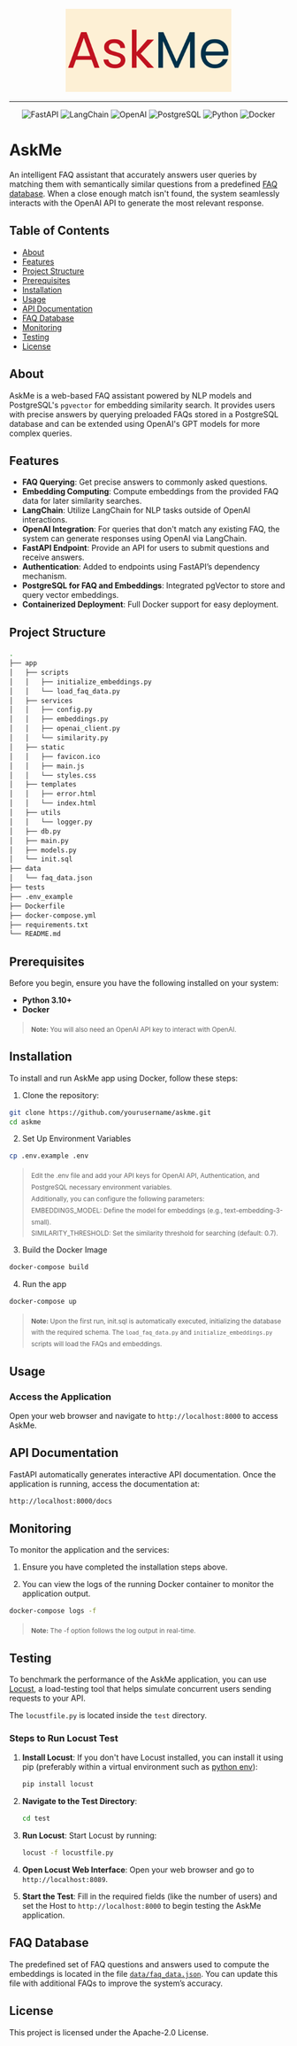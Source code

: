 <div align="center">

<p align="center"> <img src="https://github.com/lkmeta/askme/blob/main/app/static/askme.png" width="300px"></p>

<hr class="custom-line">

</div>

<div align="center">
  <p>
    <img src="https://img.shields.io/badge/FastAPI-1f425f.svg" alt="FastAPI">
    <img src="https://img.shields.io/badge/LangChain-1f425f.svg" alt="LangChain">
    <img src="https://img.shields.io/badge/OpenAI-1f425f.svg" alt="OpenAI">
    <img src="https://img.shields.io/badge/PostgreSQL-1f425f.svg" alt="PostgreSQL">
    <img src="https://img.shields.io/badge/Python_3.10-1f425f.svg" alt="Python">
    <img src="https://img.shields.io/badge/Docker-1f425f.svg" alt="Docker">
  </p>
</div>

# AskMe
An intelligent FAQ assistant that accurately answers user queries by matching them with semantically similar questions from a predefined [FAQ database](https://github.com/lkmeta/askme/blob/main/data/faq_data.json). When a close enough match isn't found, the system seamlessly interacts with the OpenAI API to generate the most relevant response.


## Table of Contents

- [About](#about)
- [Features](#features)
- [Project Structure](#project-structure)
- [Prerequisites](#prerequisites)
- [Installation](#installation)
- [Usage](#usage)
- [API Documentation](#api-documentation)
- [FAQ Database](#faq-database)
- [Monitoring](#monitoring)
- [Testing](#testing)
- [License](#license)

## About

AskMe is a web-based FAQ assistant powered by NLP models and PostgreSQL's `pgvector` for embedding similarity search. It provides users with precise answers by querying preloaded FAQs stored in a PostgreSQL database and can be extended using OpenAI's GPT models for more complex queries.

## Features

- **FAQ Querying**: Get precise answers to commonly asked questions.
- **Embedding Computing**: Compute embeddings from the provided FAQ data for later similarity searches.
- **LangChain**: Utilize LangChain for NLP tasks outside of OpenAI interactions.
- **OpenAI Integration**: For queries that don't match any existing FAQ, the system can generate responses using OpenAI via LangChain.
- **FastAPI Endpoint**: Provide an API for users to submit questions and receive answers.
- **Authentication**: Added to endpoints using FastAPI’s dependency mechanism.
- **PostgreSQL for FAQ and Embeddings**: Integrated pgVector to store and query vector embeddings.
- **Containerized Deployment**: Full Docker support for easy deployment.

## Project Structure

```bash
.
├── app
│   ├── scripts
│   │   ├── initialize_embeddings.py
│   │   └── load_faq_data.py
│   ├── services
│   │   ├── config.py
│   │   ├── embeddings.py
│   │   ├── openai_client.py
│   │   └── similarity.py
│   ├── static
│   │   ├── favicon.ico
│   │   ├── main.js
│   │   └── styles.css
│   ├── templates
│   │   ├── error.html
│   │   └── index.html
│   ├── utils
│   │   └── logger.py
│   ├── db.py
│   ├── main.py
│   ├── models.py
│   └── init.sql
├── data
│   └── faq_data.json
├── tests
├── .env_example
├── Dockerfile
├── docker-compose.yml
├── requirements.txt
└── README.md
```

## Prerequisites

Before you begin, ensure you have the following installed on your system:

- **Python 3.10+**
- **Docker** 

>  <sub>**Note:** You will also need an OpenAI API key to interact with OpenAI.</sub>

## Installation

To install and run AskMe app using Docker, follow these steps:

1. Clone the repository:
```sh
git clone https://github.com/yourusername/askme.git
cd askme
```

2. Set Up Environment Variables

  ```sh
  cp .env.example .env
  ```
> <sub>Edit the .env file and add your API keys for OpenAI API, Authentication, and PostgreSQL necessary environment variables.    
Additionally, you can configure the following parameters:</sub>  
> <sub>EMBEDDINGS_MODEL: Define the model for embeddings (e.g., text-embedding-3-small).</sub>  
> <sub>SIMILARITY_THRESHOLD: Set the similarity threshold for searching (default: 0.7).</sub>  


3. Build the Docker Image  

  ```sh
 docker-compose build
  ```

4. Run the app

```sh
docker-compose up
```

>  <sub>**Note:** Upon the first run, init.sql is automatically executed, initializing the database with the required schema. The `load_faq_data.py` and `initialize_embeddings.py` scripts will load the FAQs and embeddings.</sub>  

## Usage

### Access the Application
Open your web browser and navigate to ```http://localhost:8000``` to access AskMe.

## API Documentation
FastAPI automatically generates interactive API documentation. Once the application is running, access the documentation at:
```bash
http://localhost:8000/docs
```

## Monitoring

To monitor the application and the services:

1. Ensure you have completed the installation steps above.

2. You can view the logs of the running Docker container to monitor the application output.
  ```sh
  docker-compose logs -f
  ```
>  <sub>**Note:** The -f option follows the log output in real-time.</sub>

## Testing

To benchmark the performance of the AskMe application, you can use [Locust](https://locust.io/), a load-testing tool that helps simulate concurrent users sending requests to your API.

The `locustfile.py` is located inside the `test` directory.

### Steps to Run Locust Test

1. **Install Locust**: If you don't have Locust installed, you can install it using pip (preferably within a virtual environment such as [python env](https://packaging.python.org/en/latest/guides/installing-using-pip-and-virtual-environments/)):
    ```bash
    pip install locust
    ```

2. **Navigate to the Test Directory**: 
    ```bash
    cd test
    ```

3. **Run Locust**: Start Locust by running:
    ```bash
    locust -f locustfile.py
    ```

4. **Open Locust Web Interface**: Open your web browser and go to `http://localhost:8089`.

5. **Start the Test**: Fill in the required fields (like the number of users) and set the Host to `http://localhost:8000` to begin testing the AskMe application.

## FAQ Database  
The predefined set of FAQ questions and answers used to compute the embeddings is located in the file [`data/faq_data.json`](https://github.com/lkmeta/askme/blob/main/data/faq_data.json). You can update this file with additional FAQs to improve the system’s accuracy.

## License
This project is licensed under the Apache-2.0 License.
